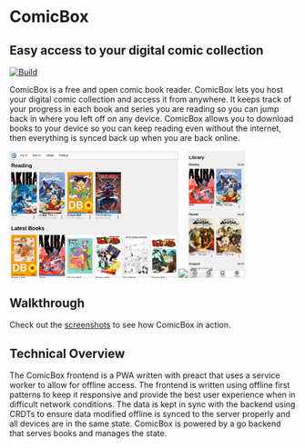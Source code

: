 # ComicBox

## Easy access to your digital comic collection

<!-- ![logo](ui/res/images/logo.svg) -->

[![Build](https://github.com/abibby/comicbox-3/actions/workflows/build.yml/badge.svg)](https://github.com/abibby/comicbox-3/actions/workflows/build.yml)

ComicBox is a free and open comic book reader. ComicBox lets you host your digital comic collection and access it from anywhere. It keeps track of your progress in each book and series you are reading so you can jump back in where you left off on any device. ComicBox allows you to download books to your device so you can keep reading even without the internet, then everything is synced back up when you are back online.

<img src=".github/readme/home-light-desktop.png" width="59%"><img src=".github/readme/search-dark-mobile.png" width="20%"><img src=".github/readme/library-light-mobile.png" width="20%">

## Walkthrough

Check out the [screenshots](screenshots.md) to see how ComicBox in action.

## Technical Overview

The ComicBox frontend is a PWA written with preact that uses a service worker to allow for offline access. The frontend is written using offline first patterns to keep it responsive and provide the best user experience when in difficult network conditions. The data is kept in sync with the backend using CRDTs to ensure data modified offline is synced to the server properly and all devices are in the same state. ComicBox is powered by a go backend that serves books and manages the state.
